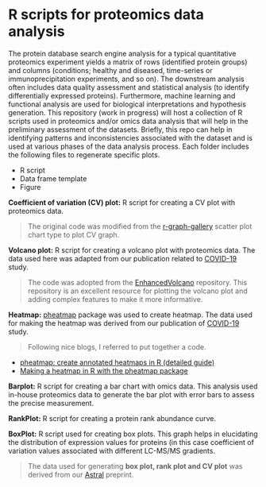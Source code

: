 # R scripts for proteomics data analysis
The protein database search engine analysis for a typical quantitative proteomics experiment yields a matrix of rows (identified protein groups) and columns (conditions; healthy and diseased, time-series or immunoprecipitation experiments, and so on). The downstream analysis often includes data quality assessment and statistical analysis (to identify differentially expressed proteins). Furthermore, machine learning and functional analysis are used for biological interpretations and hypothesis generation.
This repository (work in progress) will host a collection of R scripts used in proteomics and/or omics data analysis that will help in the preliminary assessment of the datasets. Briefly, this repo can help in identifying patterns and inconsistencies associated with the dataset and is used at various phases of the data analysis process. Each folder includes the following files to regenerate specific plots.
- R script
- Data frame template
- Figure

**Coefficient of variation (CV) plot:** R script for creating a CV plot with proteomics data.
> The original code was modified from the [r-graph-gallery](https://r-graph-gallery.com/web-scatterplot-and-ggrepel.html) scatter plot chart type to plot CV graph.

**Volcano plot:** R script for creating a volcano plot with proteomics data. The data used here was adapted from our publication related to [COVID-19](https://www.ncbi.nlm.nih.gov/pmc/articles/PMC10092762/) study.
> The code was adopted from the [EnhancedVolcano](https://github.com/kevinblighe/EnhancedVolcano) repository. This repository is an excellent resource for plotting the volcano plot and adding complex features to make it more informative.

**Heatmap:** [pheatmap](https://r-charts.com/correlation/pheatmap/) package was used to create heatmap. The data used for making the heatmap was derived from our publication of [COVID-19](https://www.ncbi.nlm.nih.gov/pmc/articles/PMC10092762/) study.
> Following nice blogs, I referred to put together a code.
- [pheatmap: create annotated heatmaps in R (detailed guide)](https://www.reneshbedre.com/blog/heatmap-with-pheatmap-package-r.html#add-annotations)
- [Making a heatmap in R with the pheatmap package](https://davetang.org/muse/2018/05/15/making-a-heatmap-in-r-with-the-pheatmap-package/)

**Barplot:** R script for creating a bar chart with omics data. This analysis used in-house proteomics data to generate the bar plot with error bars to assess the precise measurement.

**RankPlot:** R script for creating a protein rank abundance curve. 

**BoxPlot:** R script used for creating box plots. This graph helps in elucidating the distribution of expression values for proteins (in this case coefficient of variation values associated with different LC-MS/MS gradients.

> The data used for generating **box plot, rank plot and CV plot** was derived from our [Astral](https://www.biorxiv.org/content/10.1101/2024.04.26.591396v1.full) preprint. 
